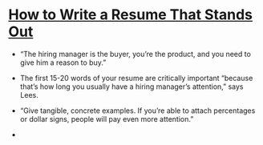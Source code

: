 # [How to Write a Resume That Stands Out](https://hbr.org/2014/12/how-to-write-a-resume-that-stands-out?utm_medium=social&utm_campaign=hbr&utm_source=linkedin)

* “The hiring manager is the buyer, you’re the product, and you need to give him a reason to buy.”

* The first 15-20 words of your resume are critically important “because that’s how long you usually have a hiring manager’s attention,” says Lees. 

* “Give tangible, concrete examples. If you’re able to attach percentages or dollar signs, people will pay even more attention.” 

* 